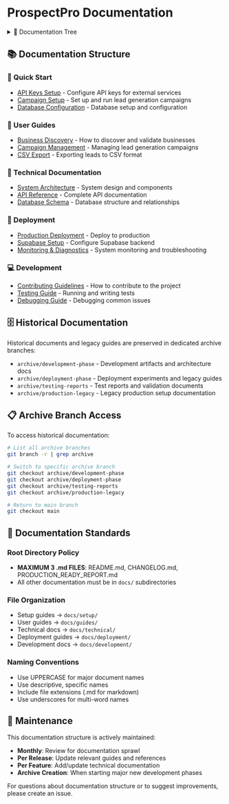 # ProspectPro Documentation

<details>
<summary>📁 Documentation Tree</summary>

```
docs/
├── README.md
├── deployment/
│   ├── frontend-deployment.md
│   └── edge-functions-deployment.md
├── development/
│   ├── local-development.md
│   └── testing-strategies.md
├── frontend/
│   ├── components.md
│   └── state-management.md
├── guides/
│   ├── API_KEYS_SETUP.md
│   ├── BUSINESS_DISCOVERY.md
│   ├── CAMPAIGN_SETUP.md
│   └── USER_AUTHENTICATION.md
├── integrations/
│   ├── google-places-api.md
│   ├── hunter-io-api.md
│   └── neverbounce-api.md
├── maintenance/
│   ├── database-maintenance.md
│   └── performance-monitoring.md
├── ops/
│   ├── observability-playbook.md
│   └── troubleshooting.md
├── release/
│   ├── phase-05-qa-checklist.md
│   ├── v5-rollout-notes.md
│   └── approval.md
├── roadmap/
│   ├── epic-templates.md
│   └── project-management.md
├── setup/
│   ├── environment-setup.md
│   └── supabase-setup.md
└── technical/
    ├── CODEBASE_INDEX.md
    ├── SYSTEM_REFERENCE.md
    └── TASKS_REFERENCE.md
```

</details>

## 📚 Documentation Structure

### 🚀 Quick Start

- [API Keys Setup](setup/API_KEYS_SETUP.md) - Configure API keys for external services
- [Campaign Setup](guides/CAMPAIGN_SETUP.md) - Set up and run lead generation campaigns
- [Database Configuration](../database/README.md) - Database setup and configuration

### 📖 User Guides

- [Business Discovery](guides/BUSINESS_DISCOVERY.md) - How to discover and validate businesses
- [Campaign Management](guides/CAMPAIGN_SETUP.md) - Managing lead generation campaigns
- [CSV Export](guides/CSV_EXPORT.md) - Exporting leads to CSV format

### 🔧 Technical Documentation

- [System Architecture](technical/ARCHITECTURE.md) - System design and components
- [API Reference](technical/API_REFERENCE.md) - Complete API documentation
- [Database Schema](technical/DATABASE_SCHEMA.md) - Database structure and relationships

### 🚢 Deployment

- [Production Deployment](deployment/PRODUCTION_DEPLOYMENT.md) - Deploy to production
- [Supabase Setup](deployment/SUPABASE_SETUP.md) - Configure Supabase backend
- [Monitoring & Diagnostics](deployment/MONITORING.md) - System monitoring and troubleshooting

### 💻 Development

- [Contributing Guidelines](development/CONTRIBUTING.md) - How to contribute to the project
- [Testing Guide](development/TESTING.md) - Running and writing tests
- [Debugging Guide](development/DEBUGGING.md) - Debugging common issues

## 🗄️ Historical Documentation

Historical documents and legacy guides are preserved in dedicated archive branches:

- `archive/development-phase` - Development artifacts and architecture docs
- `archive/deployment-phase` - Deployment experiments and legacy guides
- `archive/testing-reports` - Test reports and validation documents
- `archive/production-legacy` - Legacy production setup documentation

## 📋 Archive Branch Access

To access historical documentation:

```bash
# List all archive branches
git branch -r | grep archive

# Switch to specific archive branch
git checkout archive/development-phase
git checkout archive/deployment-phase
git checkout archive/testing-reports
git checkout archive/production-legacy

# Return to main branch
git checkout main
```

## 📏 Documentation Standards

### Root Directory Policy

- **MAXIMUM 3 .md FILES**: README.md, CHANGELOG.md, PRODUCTION_READY_REPORT.md
- All other documentation must be in `docs/` subdirectories

### File Organization

- Setup guides → `docs/setup/`
- User guides → `docs/guides/`
- Technical docs → `docs/technical/`
- Deployment guides → `docs/deployment/`
- Development docs → `docs/development/`

### Naming Conventions

- Use UPPERCASE for major document names
- Use descriptive, specific names
- Include file extensions (.md for markdown)
- Use underscores for multi-word names

## 🔄 Maintenance

This documentation structure is actively maintained:

- **Monthly**: Review for documentation sprawl
- **Per Release**: Update relevant guides and references
- **Per Feature**: Add/update technical documentation
- **Archive Creation**: When starting major new development phases

For questions about documentation structure or to suggest improvements, please create an issue.
